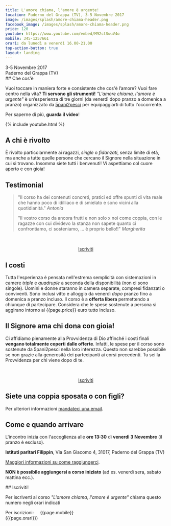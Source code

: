 ```yaml
---
title: L'amore chiama, l'amore è urgente!
location: Paderno del Grappa (TV), 3-5 Novembre 2017
image: /images/splash/amore-chiama-header.png
facebook_image: /images/splash/amore-chiama-header.png
price: 120
youtube: https://www.youtube.com/embed/M92ctSwuV4o
mobile: 345-1257661
orari: da lunedì a venerdì 16.00-21.00
top-action-button: true
layout: landing
---
```

<div class="light-section  padding-2-bottom">
<div class="max-width margin-auto padding-2-side" markdown="1">

<div class="relevant-box">
<div class="relevant-text">3-5 Novembre 2017</div>
<div class="relevant-subtext">Paderno del Grappa (TV)</div>
</div>
## Che cos'è

Vuoi toccare in maniera forte e consistente che cos'è l’amore? Vuoi fare centro nella vita? **Ti servono gli strumenti!** *"L'amore chiama, l'amore è urgente"* è un’esperienza di tre giorni (da venerdì dopo pranzo a domenica a pranzo) organizzato da [5pani2pesci](http://5p2p.it) per equipaggiarti di tutto l'occorrente.

Per saperne di più, **guarda il video**!


</div>

{% include youtube.html %}

</div>

<div id="a-chi">
<div class="max-width margin-auto padding-2-side padding-2-bottom" markdown="1">

## A chi è rivolto

È rivolto particolarmente ai ragazzi, _single_ o _fidanzati_, senza limite di età, ma anche a tutte quelle persone che cercano il Signore nella situazione in cui si trovano. Insomma siete tutti i benvenuti! Vi aspettiamo col cuore aperto e con gioia!

<!-- **Hai ulteriori domande?** Prima di scrivere, visita [la pagina delle domande frequenti]()! -->

</div>
</div>


<div id="testimonial" class="light-section">
<div class="max-width margin-auto padding-2-side padding-2-bottom" markdown="1">

## Testimonial

<!-- Cosa dice chi ha già partecipato prima di te: -->

> "Il corso ha dei contenuti concreti, pratici ed offre spunti di vita reale che hanno poco di idilliaco e di smielato e sono vicini alla quotidianità." <cite>Antonia</cite>
>
> "Il vostro corso da ancora frutti e non solo x noi come coppia, con le ragazze con cui dividevo la stanza non sapete quanto ci confrontiamo, ci sosteniamo, ... è proprio bello!!" <cite>Margherita</cite>

<div style="text-align: center">
<div style="height: 2rem;"></div>
<a data-scroll href="#anchor"><span class="main-btn">Iscriviti</span></a>
</div>


</div>
</div>

<div id="costi">
<div class="max-width margin-auto padding-2-side padding-2-bottom" markdown="1">

## I costi

Tutta l'esperienza è pensata nell'estrema semplicità con sistemazioni in camere *triple* e *quadruple* a seconda della disponibilità (non ci sono singole). Uomini e donne staranno in camera separate, compresi fidanzati o conviventi. Sono inclusi vitto e alloggio da venerdì _dopo_ pranzo fino a domenica a pranzo incluso. Il corso è a **offerta libera** permettendo a chiunque di partecipare. Considera che le spese sostenute a persona si aggirano intorno ai <span class="underline">{{page.price}} euro tutto incluso</span>.

</div>
</div>
<div class="light-section">
<div class="max-width margin-auto padding-2-side padding-2-bottom" markdown="1">

## Il Signore ama chi dona con gioia!

Ci affidiamo pienamente alla Provvidenza di Dio affinché i costi finali **vengano totalmente coperti dalle offerte**. Infatti, le spese per il corso sono sostenute da 5pani2pesci nella loro interezza. Questo non sarebbe possibile se non grazie alla generosità dei partecipanti ai corsi precedenti. Tu sei la Provvidenza per chi viene dopo di te.

<div style="text-align: center">
<div style="height: 2rem;"></div>
<a data-scroll href="#anchor"><span class="main-btn">Iscriviti</span></a>
</div>

</div>
</div>

<div id="costi">
<div class="max-width margin-auto padding-2-side padding-2-bottom" markdown="1">

## Siete una coppia sposata o con figli?

Per ulteriori informazioni [mandateci una email](mailto:corsi@5p2p.it).


</div>
</div>


<div id="come" class="light-section">
<div class="max-width margin-auto padding-2-side padding-2-bottom" markdown="1">


## Come e quando arrivare

L'incontro inizia con l'accoglienza alle **ore 13:30** di **venerdì 3 Novembre** (il pranzo è escluso).

**Istituti paritari Filippin**, Via San Giacomo 4,
31017, Paderno del Grappa (TV)

[Maggiori informazioni su come raggiungerci](come-arrivare).

**NON è possibile aggiungersi a corso iniziato** (ad es. venerdì sera, sabato mattina ecc.).


</div>
</div>


<div id="anchor" >
<div class="max-width margin-auto padding-2-side padding-2-bottom" markdown="1">
<div class="center"  markdown="1">
## Iscriviti!
</div>

Per iscriverti al corso *"L'amore chiama, l'amore è urgente"* chiama questo numero negli orari indicati

<div class="box light margin-auto" markdown="1">
Per iscrizioni: &nbsp; &nbsp; {{page.mobile}} &nbsp;<br>
</div>
<div class="center small-text">({{page.orari}})</div>


</div>
</div>

<!-- <div class="center small-text" style="padding-top: 4rem;">
In collaborazione con la pastorale giovanile dell’Arcidiocesi di Sorrento Castellammare di Stabia e Nuova Evangelizzazione Ekippà
</div> -->
